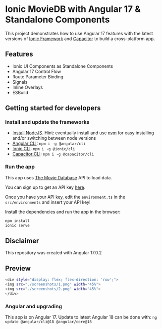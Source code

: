 # Ionic MovieDB with Angular 17 & Standalone Components

This project demonstrates how to use Angular 17 features with the latest versions of [Ionic Framework](https://ionicframework.com) and [Capacitor](https://capacitorjs.com) to build a cross-platform app.

## Features

- Ionic UI Components as Standalone Components
- Angular 17 Control Flow
- Route Parameter Binding
- Signals
- Inline Overlays
- ESBuild

## Getting started for developers

### Install and update the frameworks

- [Install NodeJS](https://nodejs.org/). Hint: eventually install and use [nvm](https://medium.com/@Joachim8675309/installing-node-js-with-nvm-4dc469c977d9) for easy installing and/or switching between node versions
- [Angular CLI](https://www.npmjs.com/package/@angular/cli): `npm i -g @angular/cli`
- [Ionic CLI](https://www.npmjs.com/package/@ionic/cli): `npm i -g @ionic/cli`
- [Capacitor CLI](https://www.npmjs.com/package/@capacitor/cli): `npm i -g @capacitor/cli`


### Run the app

This app uses [The Movie Database](https://www.themoviedb.org/) API to load data.

You can sign up to get an API key [here](https://www.themoviedb.org/settings/api).

Once you have your API key, edit the `environment.ts` in the `src/environments` and insert your API key!

Install the dependencies and run the app in the browser:

```bash
npm install
ionic serve
```

## Disclaimer

This repository was created with Angular 17.0.2

## Preview

```bash
<div style="display: flex; flex-direction: 'row';">
<img src="./screenshots/1.png" width="45%">
<img src="./screenshots/2.png" width="45%">
</div>
```

### Angular and upgrading

This app is on Angular 17. Update to latest Angular 18 can be done with:
`ng update @angular/cli@18 @angular/core@18`
